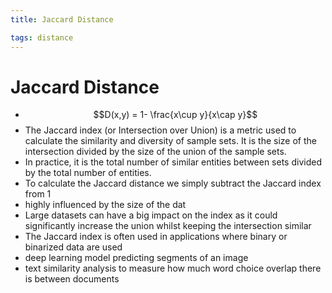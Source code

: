 ```yaml
---
title: Jaccard Distance

tags: distance 
---
```


# Jaccard Distance
- $$D(x,y) = 1- \frac{x\cup y}{x\cap y}$$
- The Jaccard index (or Intersection over Union) is a metric used to calculate the similarity and diversity of sample sets. It is the size of the intersection divided by the size of the union of the sample sets.
- In practice, it is the total number of similar entities between sets divided by the total number of entities.
- To calculate the Jaccard distance we simply subtract the Jaccard index from 1
- highly influenced by the size of the dat
- Large datasets can have a big impact on the index as it could significantly increase the union whilst keeping the intersection similar
- The Jaccard index is often used in applications where binary or binarized data are used
- deep learning model predicting segments of an image
- text similarity analysis to measure how much word choice overlap there is between documents








































